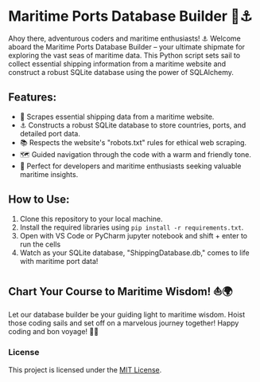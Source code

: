 # Maritime Ports Database Builder 🌊⚓️

Ahoy there, adventurous coders and maritime enthusiasts! ⚓️ Welcome aboard the Maritime Ports Database Builder – your ultimate shipmate for exploring the vast seas of maritime data. This Python script sets sail to collect essential shipping information from a maritime website and construct a robust SQLite database using the power of SQLAlchemy.

## Features:

- 🌊 Scrapes essential shipping data from a maritime website.
- ⚓️ Constructs a robust SQLite database to store countries, ports, and detailed port data.
- 📚 Respects the website's "robots.txt" rules for ethical web scraping.
- 🗺️ Guided navigation through the code with a warm and friendly tone.
- 🌟 Perfect for developers and maritime enthusiasts seeking valuable maritime insights.

## How to Use:

1. Clone this repository to your local machine.
2. Install the required libraries using `pip install -r requirements.txt`.
3. Open with VS Code or PyCharm jupyter notebook and shift + enter to run the cells
4. Watch as your SQLite database, "ShippingDatabase.db," comes to life with maritime port data!

## Chart Your Course to Maritime Wisdom! ⛵️🌍

Let our database builder be your guiding light to maritime wisdom. Hoist those coding sails and set off on a marvelous journey together! Happy coding and bon voyage! 🚢🌊

### License

This project is licensed under the [MIT License](LICENSE).
